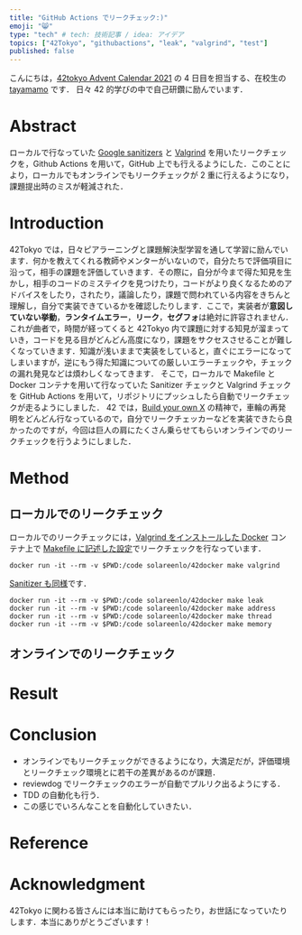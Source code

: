 ```yaml
---
title: "GitHub Actions でリークチェック:)"
emoji: "😸"
type: "tech" # tech: 技術記事 / idea: アイデア
topics: ["42Tokyo", "githubactions", "leak", "valgrind", "test"]
published: false
---
```


こんにちは，[42tokyo Advent Calendar 2021](https://qiita.com/advent-calendar/2021/42tokyo) の 4 日目を担当する、在校生の [tayamamo](https://profile.intra.42.fr/users/tayamamo) です．
日々 42 的学びの中で自己研鑽に励んでいます．


# Abstract
ローカルで行なっていた [Google sanitizers](https://github.com/google/sanitizers) と [Valgrind](https://valgrind.org/) を用いたリークチェックを，Github Actions を用いて，GitHub 上でも行えるようにした．このことにより，ローカルでもオンラインでもリークチェックが 2 重に行えるようになり，課題提出時のミスが軽減された．


# Introduction
42Tokyo では，日々ピアラーニングと課題解決型学習を通して学習に励んでいます．何かを教えてくれる教師やメンターがいないので，自分たちで評価項目に沿って，相手の課題を評価していきます．その際に，自分が今まで得た知見を生かし，相手のコードのミステイクを見つけたり，コードがより良くなるためのアドバイスをしたり，されたり，議論したり，課題で問われている内容をきちんと理解し，自分で実装できているかを確認したりします．ここで，実装者が**意図していない挙動**，**ランタイムエラー**，**リーク**，**セグフォ**は絶対に許容されません．これが曲者で，時間が経ってくると 42Tokyo 内で課題に対する知見が溜まっていき，コードを見る目がどんどん高度になり，課題をサクセスさせることが難しくなっていきます．知識が浅いままで実装をしていると，直ぐにエラーになってしまいますが，逆にもう得た知識についての厳しいエラーチェックや，チェックの漏れ発見などは煩わしくなってきます．
そこで，ローカルで Makefile と Docker コンテナを用いて行なっていた Sanitizer チェックと Valgrind チェックを GitHub Actions を用いて，リポジトリにプッシュしたら自動でリークチェックが走るようにしました．
42 では，[Build your own X](https://github.com/danistefanovic/build-your-own-x) の精神で，車輪の再発明をどんどん行なっているので，自分でリークチェッカーなどを実装できたら良かったのですが，今回は巨人の肩にたくさん乗らせてもらいオンラインでのリークチェックを行うようにしました．


# Method
## ローカルでのリークチェック
ローカルでのリークチェックには，[Valgrind をインストールした Docker](https://github.com/solareenlo/42docker/blob/450676fb6b0174a351ee7226feab5a1480546801/Dockerfile#L11) コンテナ上で [Makefile に記述した設定](https://github.com/solareenlo/42Old-CPP_Module_07/blob/be2756d750ff99212b3f73e38c1e3c36fb3159d8/ex02/Makefile#L68)でリークチェックを行なっています．
```shell:Terminal
docker run -it --rm -v $PWD:/code solareenlo/42docker make valgrind
```
[Sanitizer も同様](https://github.com/solareenlo/42Old-CPP_Module_07/blob/be2756d750ff99212b3f73e38c1e3c36fb3159d8/ex02/Makefile#L37)です．
```shell:Terminal
docker run -it --rm -v $PWD:/code solareenlo/42docker make leak
docker run -it --rm -v $PWD:/code solareenlo/42docker make address
docker run -it --rm -v $PWD:/code solareenlo/42docker make thread
docker run -it --rm -v $PWD:/code solareenlo/42docker make memory
```

## オンラインでのリークチェック


# Result


# Conclusion
- オンラインでもリークチェックができるようになり，大満足だが，評価環境とリークチェック環境とに若干の差異があるのが課題．
- reviewdog でリークチェックのエラーが自動でプルリク出るようにする．
- TDD の自動化も行う．
- この感じでいろんなことを自動化していきたい．


# Reference

# Acknowledgment
42Tokyo に関わる皆さんには本当に助けてもらったり，お世話になっていたりします．本当にありがとうございます！
